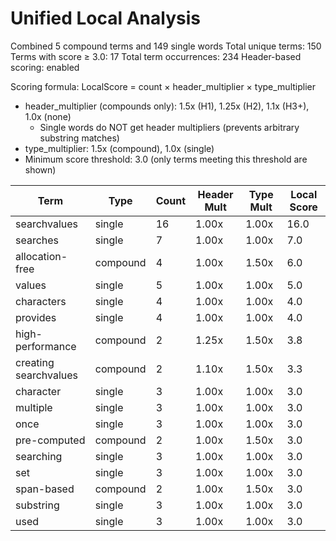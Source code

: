 # Unified Local Analysis

Combined 5 compound terms and 149 single words
Total unique terms: 150
Terms with score ≥ 3.0: 17
Total term occurrences: 234
Header-based scoring: enabled

Scoring formula: LocalScore = count × header_multiplier × type_multiplier
- header_multiplier (compounds only): 1.5x (H1), 1.25x (H2), 1.1x (H3+), 1.0x (none)
  - Single words do NOT get header multipliers (prevents arbitrary substring matches)
- type_multiplier: 1.5x (compound), 1.0x (single)
- Minimum score threshold: 3.0 (only terms meeting this threshold are shown)

| Term | Type | Count | Header Mult | Type Mult | Local Score |
|------|------|-------|-------------|-----------|-------------|
| searchvalues | single | 16 | 1.00x | 1.00x | 16.0 |
| searches | single | 7 | 1.00x | 1.00x | 7.0 |
| allocation-free | compound | 4 | 1.00x | 1.50x | 6.0 |
| values | single | 5 | 1.00x | 1.00x | 5.0 |
| characters | single | 4 | 1.00x | 1.00x | 4.0 |
| provides | single | 4 | 1.00x | 1.00x | 4.0 |
| high-performance | compound | 2 | 1.25x | 1.50x | 3.8 |
| creating searchvalues | compound | 2 | 1.10x | 1.50x | 3.3 |
| character | single | 3 | 1.00x | 1.00x | 3.0 |
| multiple | single | 3 | 1.00x | 1.00x | 3.0 |
| once | single | 3 | 1.00x | 1.00x | 3.0 |
| pre-computed | compound | 2 | 1.00x | 1.50x | 3.0 |
| searching | single | 3 | 1.00x | 1.00x | 3.0 |
| set | single | 3 | 1.00x | 1.00x | 3.0 |
| span-based | compound | 2 | 1.00x | 1.50x | 3.0 |
| substring | single | 3 | 1.00x | 1.00x | 3.0 |
| used | single | 3 | 1.00x | 1.00x | 3.0 |
